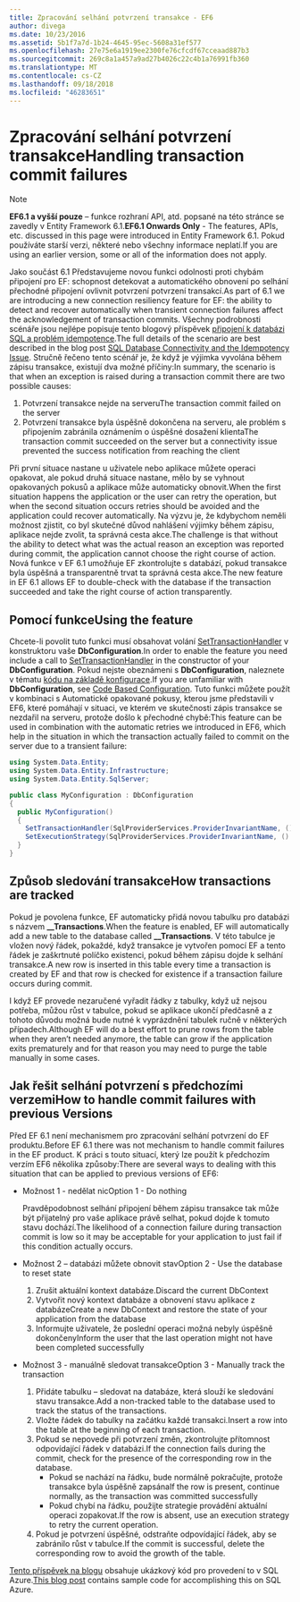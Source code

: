 ```yaml
---
title: Zpracování selhání potvrzení transakce - EF6
author: divega
ms.date: 10/23/2016
ms.assetid: 5b1f7a7d-1b24-4645-95ec-5608a31ef577
ms.openlocfilehash: 27e75e6a1919ee2300fe76cfcdf67cceaad887b3
ms.sourcegitcommit: 269c8a1a457a9ad27b4026c22c4b1a76991fb360
ms.translationtype: MT
ms.contentlocale: cs-CZ
ms.lasthandoff: 09/18/2018
ms.locfileid: "46283651"
---
```

# <a name="handling-transaction-commit-failures"></a><span data-ttu-id="c9ef6-102">Zpracování selhání potvrzení transakce</span><span class="sxs-lookup"><span data-stu-id="c9ef6-102">Handling transaction commit failures</span></span>
> [!NOTE]
> <span data-ttu-id="c9ef6-103">**EF6.1 a vyšší pouze** – funkce rozhraní API, atd. popsané na této stránce se zavedly v Entity Framework 6.1.</span><span class="sxs-lookup"><span data-stu-id="c9ef6-103">**EF6.1 Onwards Only** - The features, APIs, etc. discussed in this page were introduced in Entity Framework 6.1.</span></span> <span data-ttu-id="c9ef6-104">Pokud používáte starší verzi, některé nebo všechny informace neplatí.</span><span class="sxs-lookup"><span data-stu-id="c9ef6-104">If you are using an earlier version, some or all of the information does not apply.</span></span>  

<span data-ttu-id="c9ef6-105">Jako součást 6.1 Představujeme novou funkci odolnosti proti chybám připojení pro EF: schopnost detekovat a automatického obnovení po selhání přechodné připojení ovlivnit potvrzení potvrzení transakcí.</span><span class="sxs-lookup"><span data-stu-id="c9ef6-105">As part of 6.1 we are introducing a new connection resiliency feature for EF: the ability to detect and recover automatically when transient connection failures affect the acknowledgement of transaction commits.</span></span> <span data-ttu-id="c9ef6-106">Všechny podrobnosti scénáře jsou nejlépe popisuje tento blogový příspěvek [připojení k databázi SQL a problém idempotence](https://blogs.msdn.com/b/adonet/archive/2013/03/11/sql-database-connectivity-and-the-idempotency-issue.aspx).</span><span class="sxs-lookup"><span data-stu-id="c9ef6-106">The full details of the scenario are best described in the blog post [SQL Database Connectivity and the Idempotency Issue](https://blogs.msdn.com/b/adonet/archive/2013/03/11/sql-database-connectivity-and-the-idempotency-issue.aspx).</span></span>  <span data-ttu-id="c9ef6-107">Stručně řečeno tento scénář je, že když je výjimka vyvolána během zápisu transakce, existují dva možné příčiny:</span><span class="sxs-lookup"><span data-stu-id="c9ef6-107">In summary, the scenario is that when an exception is raised during a transaction commit there are two possible causes:</span></span>  

1. <span data-ttu-id="c9ef6-108">Potvrzení transakce nejde na serveru</span><span class="sxs-lookup"><span data-stu-id="c9ef6-108">The transaction commit failed on the server</span></span>
2. <span data-ttu-id="c9ef6-109">Potvrzení transakce byla úspěšně dokončena na serveru, ale problém s připojením zabránila oznámením o úspěšné dosažení klienta</span><span class="sxs-lookup"><span data-stu-id="c9ef6-109">The transaction commit succeeded on the server but a connectivity issue prevented the success notification from reaching the client</span></span>  

<span data-ttu-id="c9ef6-110">Při první situace nastane u uživatele nebo aplikace můžete operaci opakovat, ale pokud druhá situace nastane, mělo by se vyhnout opakovaných pokusů a aplikace může automaticky obnovit.</span><span class="sxs-lookup"><span data-stu-id="c9ef6-110">When the first situation happens the application or the user can retry the operation, but when the second situation occurs retries should be avoided and the application could recover automatically.</span></span> <span data-ttu-id="c9ef6-111">Na výzvu je, že kdybychom neměli možnost zjistit, co byl skutečné důvod nahlášení výjimky během zápisu, aplikace nejde zvolit, ta správná cesta akce.</span><span class="sxs-lookup"><span data-stu-id="c9ef6-111">The challenge is that without the ability to detect what was the actual reason an exception was reported during commit, the application cannot choose the right course of action.</span></span> <span data-ttu-id="c9ef6-112">Nová funkce v EF 6.1 umožňuje EF zkontrolujte s databází, pokud transakce byla úspěšná a transparentně trvat ta správná cesta akce.</span><span class="sxs-lookup"><span data-stu-id="c9ef6-112">The new feature in EF 6.1 allows EF to double-check with the database if the transaction succeeded and take the right course of action transparently.</span></span>  

## <a name="using-the-feature"></a><span data-ttu-id="c9ef6-113">Pomocí funkce</span><span class="sxs-lookup"><span data-stu-id="c9ef6-113">Using the feature</span></span>  

<span data-ttu-id="c9ef6-114">Chcete-li povolit tuto funkci musí obsahovat volání [SetTransactionHandler](https://msdn.microsoft.com/library/system.data.entity.dbconfiguration.setdefaulttransactionhandler.aspx) v konstruktoru vaše **DbConfiguration**.</span><span class="sxs-lookup"><span data-stu-id="c9ef6-114">In order to enable the feature you need include a call to [SetTransactionHandler](https://msdn.microsoft.com/library/system.data.entity.dbconfiguration.setdefaulttransactionhandler.aspx) in the constructor of your **DbConfiguration**.</span></span> <span data-ttu-id="c9ef6-115">Pokud nejste obeznámeni s **DbConfiguration**, naleznete v tématu [kódu na základě konfigurace](~/ef6/fundamentals/configuring/code-based.md).</span><span class="sxs-lookup"><span data-stu-id="c9ef6-115">If you are unfamiliar with **DbConfiguration**, see [Code Based Configuration](~/ef6/fundamentals/configuring/code-based.md).</span></span> <span data-ttu-id="c9ef6-116">Tuto funkci můžete použít v kombinaci s Automatické opakované pokusy, kterou jsme představili v EF6, které pomáhají v situaci, ve kterém ve skutečnosti zápis transakce se nezdařil na serveru, protože došlo k přechodné chybě:</span><span class="sxs-lookup"><span data-stu-id="c9ef6-116">This feature can be used in combination with the automatic retries we introduced in EF6, which help in the situation in which the transaction actually failed to commit on the server due to a transient failure:</span></span>  

``` csharp
using System.Data.Entity;
using System.Data.Entity.Infrastructure;
using System.Data.Entity.SqlServer;

public class MyConfiguration : DbConfiguration  
{
  public MyConfiguration()  
  {  
    SetTransactionHandler(SqlProviderServices.ProviderInvariantName, () => new CommitFailureHandler());  
    SetExecutionStrategy(SqlProviderServices.ProviderInvariantName, () => new SqlAzureExecutionStrategy());  
  }  
}
```  

## <a name="how-transactions-are-tracked"></a><span data-ttu-id="c9ef6-117">Způsob sledování transakce</span><span class="sxs-lookup"><span data-stu-id="c9ef6-117">How transactions are tracked</span></span>  

<span data-ttu-id="c9ef6-118">Pokud je povolena funkce, EF automaticky přidá novou tabulku pro databázi s názvem **__Transactions**.</span><span class="sxs-lookup"><span data-stu-id="c9ef6-118">When the feature is enabled, EF will automatically add a new table to the database called **__Transactions**.</span></span> <span data-ttu-id="c9ef6-119">V této tabulce je vložen nový řádek, pokaždé, když transakce je vytvořen pomocí EF a tento řádek je zaškrtnuté políčko existenci, pokud během zápisu dojde k selhání transakce.</span><span class="sxs-lookup"><span data-stu-id="c9ef6-119">A new row is inserted in this table every time a transaction is created by EF and that row is checked for existence if a transaction failure occurs during commit.</span></span>  

<span data-ttu-id="c9ef6-120">I když EF provede nezaručené vyřadit řádky z tabulky, když už nejsou potřeba, můžou růst v tabulce, pokud se aplikace ukončí předčasně a z tohoto důvodu možná bude nutné k vyprázdnění tabulek ručně v některých případech.</span><span class="sxs-lookup"><span data-stu-id="c9ef6-120">Although EF will do a best effort to prune rows from the table when they aren’t needed anymore, the table can grow if the application exits prematurely and for that reason you may need to purge the table manually in some cases.</span></span>  

## <a name="how-to-handle-commit-failures-with-previous-versions"></a><span data-ttu-id="c9ef6-121">Jak řešit selhání potvrzení s předchozími verzemi</span><span class="sxs-lookup"><span data-stu-id="c9ef6-121">How to handle commit failures with previous Versions</span></span>

<span data-ttu-id="c9ef6-122">Před EF 6.1 není mechanismem pro zpracování selhání potvrzení do EF produktu.</span><span class="sxs-lookup"><span data-stu-id="c9ef6-122">Before EF 6.1 there was not mechanism to handle commit failures in the EF product.</span></span> <span data-ttu-id="c9ef6-123">K práci s touto situací, který lze použít k předchozím verzím EF6 několika způsoby:</span><span class="sxs-lookup"><span data-stu-id="c9ef6-123">There are several ways to dealing with this situation that can be applied to previous versions of EF6:</span></span>  

* <span data-ttu-id="c9ef6-124">Možnost 1 - nedělat nic</span><span class="sxs-lookup"><span data-stu-id="c9ef6-124">Option 1 - Do nothing</span></span>  

  <span data-ttu-id="c9ef6-125">Pravděpodobnost selhání připojení během zápisu transakce tak může být přijatelný pro vaše aplikace právě selhat, pokud dojde k tomuto stavu dochází.</span><span class="sxs-lookup"><span data-stu-id="c9ef6-125">The likelihood of a connection failure during transaction commit is low so it may be acceptable for your application to just fail if this condition actually occurs.</span></span>  

* <span data-ttu-id="c9ef6-126">Možnost 2 – databázi můžete obnovit stav</span><span class="sxs-lookup"><span data-stu-id="c9ef6-126">Option 2 - Use the database to reset state</span></span>  

  1. <span data-ttu-id="c9ef6-127">Zrušit aktuální kontext databáze.</span><span class="sxs-lookup"><span data-stu-id="c9ef6-127">Discard the current DbContext</span></span>  
  2. <span data-ttu-id="c9ef6-128">Vytvořit nový kontext databáze a obnovení stavu aplikace z databáze</span><span class="sxs-lookup"><span data-stu-id="c9ef6-128">Create a new DbContext and restore the state of your application from the database</span></span>  
  3. <span data-ttu-id="c9ef6-129">Informujte uživatele, že poslední operaci možná nebyly úspěšně dokončeny</span><span class="sxs-lookup"><span data-stu-id="c9ef6-129">Inform the user that the last operation might not have been completed successfully</span></span>  

* <span data-ttu-id="c9ef6-130">Možnost 3 - manuálně sledovat transakce</span><span class="sxs-lookup"><span data-stu-id="c9ef6-130">Option 3 - Manually track the transaction</span></span>  

  1. <span data-ttu-id="c9ef6-131">Přidáte tabulku – sledovat na databáze, která slouží ke sledování stavu transakce.</span><span class="sxs-lookup"><span data-stu-id="c9ef6-131">Add a non-tracked table to the database used to track the status of the transactions.</span></span>  
  2. <span data-ttu-id="c9ef6-132">Vložte řádek do tabulky na začátku každé transakci.</span><span class="sxs-lookup"><span data-stu-id="c9ef6-132">Insert a row into the table at the beginning of each transaction.</span></span>  
  3. <span data-ttu-id="c9ef6-133">Pokud se nepovede při potvrzení změn, zkontrolujte přítomnost odpovídající řádek v databázi.</span><span class="sxs-lookup"><span data-stu-id="c9ef6-133">If the connection fails during the commit, check for the presence of the corresponding row in the database.</span></span>  
     - <span data-ttu-id="c9ef6-134">Pokud se nachází na řádku, bude normálně pokračujte, protože transakce byla úspěšně zapsána</span><span class="sxs-lookup"><span data-stu-id="c9ef6-134">If the row is present, continue normally, as the transaction was committed successfully</span></span>  
     - <span data-ttu-id="c9ef6-135">Pokud chybí na řádku, použijte strategie provádění aktuální operaci zopakovat.</span><span class="sxs-lookup"><span data-stu-id="c9ef6-135">If the row is absent, use an execution strategy to retry the current operation.</span></span>  
  4. <span data-ttu-id="c9ef6-136">Pokud je potvrzení úspěšné, odstraňte odpovídající řádek, aby se zabránilo růst v tabulce.</span><span class="sxs-lookup"><span data-stu-id="c9ef6-136">If the commit is successful, delete the corresponding row to avoid the growth of the table.</span></span>  

<span data-ttu-id="c9ef6-137">[Tento příspěvek na blogu](https://blogs.msdn.com/b/adonet/archive/2013/03/11/sql-database-connectivity-and-the-idempotency-issue.aspx) obsahuje ukázkový kód pro provedení to v SQL Azure.</span><span class="sxs-lookup"><span data-stu-id="c9ef6-137">[This blog post](https://blogs.msdn.com/b/adonet/archive/2013/03/11/sql-database-connectivity-and-the-idempotency-issue.aspx) contains sample code for accomplishing this on SQL Azure.</span></span>  
